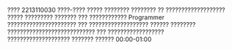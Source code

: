 ???? 2213110030
????-???? ????? ????????
???????? ??
??????????????????? ?????
????????? ??????? ??? 
???????????? Programmer
?????????????????????? ???
??????????????????? ?????? ????????
???????????????????????????? ???
?????????????????? ????????????????????
???????  ?????? 00:00-01:00
